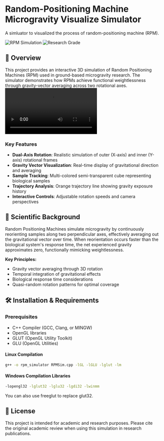 # Random-Positioning Machine Microgravity Visualize Simulator

A simluator to visualized the process of random-positioning machine (RPM).

![RPM Simulation](https://img.shields.io/badge/Simulation-OpenGL%2FGLUT-blue)
![Research Grade](https://img.shields.io/badge/Research-Academic%20Grade-green)

## 📖 Overview

This project provides an interactive 3D simulation of Random Positioning Machines (RPM) used in ground-based microgravity research.  The simulator demonstrates how RPMs achieve functional weightlessness through gravity-vector averaging across two rotational axes.
![Sample Video](simulation.mp4)

### Key Features
- **Dual-Axis Rotation**: Realistic simulation of outer (X-axis) and inner (Y-axis) rotational frames
- **Gravity Vector Visualization**: Real-time display of gravitational direction and averaging
- **Sample Tracking**: Multi-colored semi-transparent cube representing biological samples
- **Trajectory Analysis**: Orange trajectory line showing gravity exposure history
- **Interactive Controls**: Adjustable rotation speeds and camera perspectives

## 🎯 Scientific Background

Random Positioning Machines simulate microgravity by continuously reorienting samples along two perpendicular axes, effectively averaging out the gravitational vector over time. When reorientation occurs faster than the biological system's response time, the net experienced gravity approximates zero, functionally mimicking weightlessness.

**Key Principles:**
- Gravity vector averaging through 3D rotation
- Temporal integration of gravitational effects
- Biological response time considerations
- Quasi-random rotation patterns for optimal coverage

## 🛠️ Installation & Requirements

### Prerequisites
- C++ Compiler (GCC, Clang, or MINGW)
- OpenGL libraries
- GLUT (OpenGL Utility Toolkit)
- GLU (OpenGL Utilities)

#### Linux Compilation
```bash
g++ -o rpm_simulator RPMSim.cpp -lGL -lGLU -lglut -lm
```
#### Windows Compilation Libraries
```bash
-lopengl32 -lglut32 -lglu32 -lgdi32 -lwinmm
```
You can also use freeglut to replace glut32.

## 📄 License
This project is intended for academic and research purposes. Please cite the original academic review when using this simulation in research publications.
